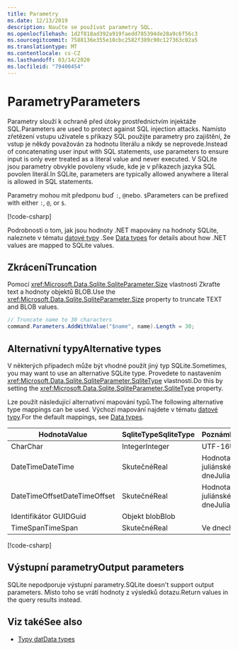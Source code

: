 ```yaml
---
title: Parametry
ms.date: 12/13/2019
description: Naučte se používat parametry SQL.
ms.openlocfilehash: 1d2f818ad392a919faedd785394de28a9c6f56c3
ms.sourcegitcommit: 7588136e355e10cbc2582f389c90c127363c02a5
ms.translationtype: MT
ms.contentlocale: cs-CZ
ms.lasthandoff: 03/14/2020
ms.locfileid: "79400454"
---
```

# <a name="parameters"></a><span data-ttu-id="56812-103">Parametry</span><span class="sxs-lookup"><span data-stu-id="56812-103">Parameters</span></span>

<span data-ttu-id="56812-104">Parametry slouží k ochraně před útoky prostřednictvím injektáže SQL.</span><span class="sxs-lookup"><span data-stu-id="56812-104">Parameters are used to protect against SQL injection attacks.</span></span> <span data-ttu-id="56812-105">Namísto zřetězení vstupu uživatele s příkazy SQL použijte parametry pro zajištění, že vstup je někdy považován za hodnotu literálu a nikdy se neprovede.</span><span class="sxs-lookup"><span data-stu-id="56812-105">Instead of concatenating user input with SQL statements, use parameters to ensure input is only ever treated as a literal value and never executed.</span></span> <span data-ttu-id="56812-106">V SQLite jsou parametry obvykle povoleny všude, kde je v příkazech jazyka SQL povolen literál.</span><span class="sxs-lookup"><span data-stu-id="56812-106">In SQLite, parameters are typically allowed anywhere a literal is allowed in SQL statements.</span></span>

<span data-ttu-id="56812-107">Parametry mohou mít předponu buď `:`, `@`nebo. `$`</span><span class="sxs-lookup"><span data-stu-id="56812-107">Parameters can be prefixed with either `:`, `@`, or `$`.</span></span>

[!code-csharp[](../../../../samples/snippets/standard/data/sqlite/HelloWorldSample/Program.cs?name=snippet_Parameter)]

<span data-ttu-id="56812-108">Podrobnosti o tom, jak jsou hodnoty .NET mapovány na hodnoty SQLite, naleznete v tématu [datové typy](types.md) .</span><span class="sxs-lookup"><span data-stu-id="56812-108">See [Data types](types.md) for details about how .NET values are mapped to SQLite values.</span></span>

## <a name="truncation"></a><span data-ttu-id="56812-109">Zkrácení</span><span class="sxs-lookup"><span data-stu-id="56812-109">Truncation</span></span>

<span data-ttu-id="56812-110">Pomocí <xref:Microsoft.Data.Sqlite.SqliteParameter.Size> vlastnosti Zkraťte text a hodnoty objektů BLOB.</span><span class="sxs-lookup"><span data-stu-id="56812-110">Use the <xref:Microsoft.Data.Sqlite.SqliteParameter.Size> property to truncate TEXT and BLOB values.</span></span>

```csharp
// Truncate name to 30 characters
command.Parameters.AddWithValue("$name", name).Length = 30;
```

## <a name="alternative-types"></a><span data-ttu-id="56812-111">Alternativní typy</span><span class="sxs-lookup"><span data-stu-id="56812-111">Alternative types</span></span>

<span data-ttu-id="56812-112">V některých případech může být vhodné použít jiný typ SQLite.</span><span class="sxs-lookup"><span data-stu-id="56812-112">Sometimes, you may want to use an alternative SQLite type.</span></span> <span data-ttu-id="56812-113">Provedete to nastavením <xref:Microsoft.Data.Sqlite.SqliteParameter.SqliteType> vlastnosti.</span><span class="sxs-lookup"><span data-stu-id="56812-113">Do this by setting the <xref:Microsoft.Data.Sqlite.SqliteParameter.SqliteType> property.</span></span>

<span data-ttu-id="56812-114">Lze použít následující alternativní mapování typů.</span><span class="sxs-lookup"><span data-stu-id="56812-114">The following alternative type mappings can be used.</span></span> <span data-ttu-id="56812-115">Výchozí mapování najdete v tématu [datové typy](types.md).</span><span class="sxs-lookup"><span data-stu-id="56812-115">For the default mappings, see [Data types](types.md).</span></span>

| <span data-ttu-id="56812-116">Hodnota</span><span class="sxs-lookup"><span data-stu-id="56812-116">Value</span></span>          | <span data-ttu-id="56812-117">SqliteType</span><span class="sxs-lookup"><span data-stu-id="56812-117">SqliteType</span></span> | <span data-ttu-id="56812-118">Poznámky</span><span class="sxs-lookup"><span data-stu-id="56812-118">Remarks</span></span>          |
| -------------- | ---------- | ---------------- |
| <span data-ttu-id="56812-119">Char</span><span class="sxs-lookup"><span data-stu-id="56812-119">Char</span></span>           | <span data-ttu-id="56812-120">Integer</span><span class="sxs-lookup"><span data-stu-id="56812-120">Integer</span></span>    | <span data-ttu-id="56812-121">UTF-16</span><span class="sxs-lookup"><span data-stu-id="56812-121">UTF-16</span></span>           |
| <span data-ttu-id="56812-122">DateTime</span><span class="sxs-lookup"><span data-stu-id="56812-122">DateTime</span></span>       | <span data-ttu-id="56812-123">Skutečné</span><span class="sxs-lookup"><span data-stu-id="56812-123">Real</span></span>       | <span data-ttu-id="56812-124">Hodnota juliánského dne</span><span class="sxs-lookup"><span data-stu-id="56812-124">Julian day value</span></span> |
| <span data-ttu-id="56812-125">DateTimeOffset</span><span class="sxs-lookup"><span data-stu-id="56812-125">DateTimeOffset</span></span> | <span data-ttu-id="56812-126">Skutečné</span><span class="sxs-lookup"><span data-stu-id="56812-126">Real</span></span>       | <span data-ttu-id="56812-127">Hodnota juliánského dne</span><span class="sxs-lookup"><span data-stu-id="56812-127">Julian day value</span></span> |
| <span data-ttu-id="56812-128">Identifikátor GUID</span><span class="sxs-lookup"><span data-stu-id="56812-128">Guid</span></span>           | <span data-ttu-id="56812-129">Objekt blob</span><span class="sxs-lookup"><span data-stu-id="56812-129">Blob</span></span>       |                  |
| <span data-ttu-id="56812-130">TimeSpan</span><span class="sxs-lookup"><span data-stu-id="56812-130">TimeSpan</span></span>       | <span data-ttu-id="56812-131">Skutečné</span><span class="sxs-lookup"><span data-stu-id="56812-131">Real</span></span>       | <span data-ttu-id="56812-132">Ve dnech</span><span class="sxs-lookup"><span data-stu-id="56812-132">In days</span></span>          |

[!code-csharp[](../../../../samples/snippets/standard/data/sqlite/DateAndTimeSample/Program.cs?name=snippet_SqliteType)]

## <a name="output-parameters"></a><span data-ttu-id="56812-133">Výstupní parametry</span><span class="sxs-lookup"><span data-stu-id="56812-133">Output parameters</span></span>

<span data-ttu-id="56812-134">SQLite nepodporuje výstupní parametry.</span><span class="sxs-lookup"><span data-stu-id="56812-134">SQLite doesn't support output parameters.</span></span> <span data-ttu-id="56812-135">Místo toho se vrátí hodnoty z výsledků dotazu.</span><span class="sxs-lookup"><span data-stu-id="56812-135">Return values in the query results instead.</span></span>

## <a name="see-also"></a><span data-ttu-id="56812-136">Viz také</span><span class="sxs-lookup"><span data-stu-id="56812-136">See also</span></span>

* [<span data-ttu-id="56812-137">Typy dat</span><span class="sxs-lookup"><span data-stu-id="56812-137">Data types</span></span>](types.md)
